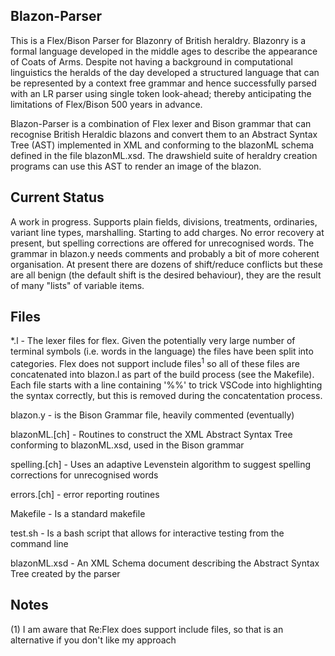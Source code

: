 ## Blazon-Parser

This is a Flex/Bison Parser for Blazonry of British heraldry. Blazonry is a formal language developed in the middle ages to describe the appearance of Coats of Arms. Despite not having a background in computational linguistics the heralds of the day developed a structured language that can be represented by a context free grammar and hence successfully parsed with an LR parser using single token look-ahead; thereby anticipating the limitations of Flex/Bison 500 years in advance.

Blazon-Parser is a combination of Flex lexer and Bison grammar that can recognise British Heraldic blazons and convert them to an Abstract Syntax Tree (AST) implemented in XML and conforming to the blazonML schema defined in the file blazonML.xsd. The drawshield suite of heraldry creation programs can use this AST to render an image of the blazon.

## Current Status

A work in progress. Supports plain fields, divisions, treatments, ordinaries, variant line types, marshalling. Starting to add charges. No error recovery at present, but spelling corrections are offered for unrecognised words. The grammar in blazon.y needs comments and probably a bit of more coherent organisation. At present there are dozens of shift/reduce conflicts but these are all benign (the default shift is the desired behaviour), they are the result of many "lists" of variable items.


## Files

*.l - The lexer files for flex. Given the potentially very large number of terminal symbols (i.e. words in the language) the files have been split into categories. Flex does not support include files<sup>1</sup> so all of these files are concatenated into blazon.l as part of the build process (see the Makefile). Each file starts with a line containing '%%' to trick VSCode into highlighting the syntax correctly, but this is removed during the concatentation process.

blazon.y - is the Bison Grammar file, heavily commented (eventually)

blazonML.\[ch] - Routines to construct the XML Abstract Syntax Tree conforming to blazonML.xsd, used in the Bison grammar

spelling.\[ch] - Uses an adaptive Levenstein algorithm to suggest spelling corrections for unrecognised words

errors.\[ch] - error reporting routines

Makefile - Is a standard makefile

test.sh - Is a bash script that allows for interactive testing from the command line

blazonML.xsd - An XML Schema document describing the Abstract Syntax Tree created by the parser

## Notes

(1) I am aware that Re:Flex does support include files, so that is an alternative if you don't like my approach    